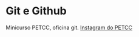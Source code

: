 # Git e Github

Minicurso PETCC, oficina git.
[Instagram do PETCC](https://www.instagram.com/petccuern)